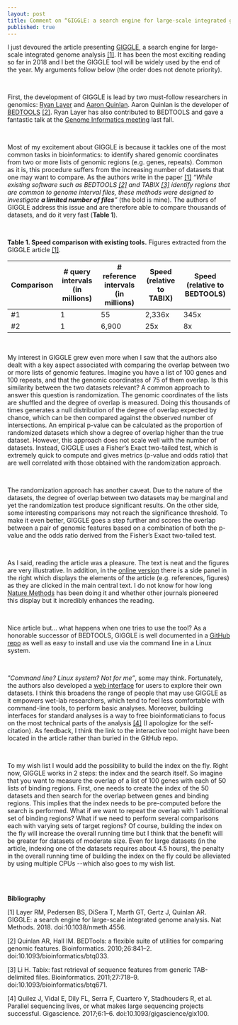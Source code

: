 ```yaml
---
layout: post
title: Comment on “GIGGLE: a search engine for large-scale integrated genome analysis”
published: true
---
```


I just devoured the article presenting [GIGGLE](https://www.nature.com/articles/nmeth.4556), a search engine for large-scale integrated genome analysis [[1]](https://www.nature.com/articles/nmeth.4556). It has been the most exciting reading so far in 2018 and I bet the GIGGLE tool will be widely used by the end of the year. My arguments follow below (the order does not denote priority).

<br>

First, the development of GIGGLE is lead by two must-follow researchers in genomics: [Ryan Layer](http://layerlab.org/) and [Aaron Quinlan](https://twitter.com/aaronquinlan). Aaron Quinlan is the developer of [BEDTOOLS](http://bedtools.readthedocs.io/en/latest/) [[2]](https://www.ncbi.nlm.nih.gov/pmc/articles/PMC2832824/). Ryan Layer has also contributed to BEDTOOLS and gave a fantastic talk at the [Genome Informatics meeting](https://meetings.cshl.edu/meetings.aspx?meet=INFO&year=17) last fall.

<br>

Most of my excitement about GIGGLE is because it tackles one of the most common tasks in bioinformatics: to identify shared genomic coordinates from two or more lists of genomic regions (e.g. genes, repeats). Common as it is, this procedure suffers from the increasing number of datasets that one may want to compare. As the authors write in the paper [[1]](https://www.nature.com/articles/nmeth.4556) _“While existing software such as BEDTOOLS [[2]](https://www.ncbi.nlm.nih.gov/pmc/articles/PMC2832824/) and TABIX [[3]](https://academic.oup.com/bioinformatics/article/27/5/718/262743) identify regions that are common to genome interval files, these methods were designed to investigate **a limited number of files**”_ (the bold is mine). The authors of GIGGLE address this issue and are therefore able to compare thousands of datasets, and do it very fast (**Table 1**).

<br>

**Table 1. Speed comparison with existing tools.** Figures extracted from the GIGGLE article [[1]](https://www.nature.com/articles/nmeth.4556).

| Comparison  | # query intervals (in millions)  | # reference intervals (in millions)  | Speed (relative to TABIX) | Speed (relative to BEDTOOLS) |
|---|---|---|---|---|
| #1  | 1  | 55  | 2,336x  | 345x  |
| #2  | 1  | 6,900  | 25x  | 8x  |

<br>

My interest in GIGGLE grew even more when I saw that the authors also dealt with a key aspect associated with comparing the overlap between two or more lists of genomic features. Imagine you have a list of 100 genes and 100 repeats, and that the genomic coordinates of 75 of them overlap. Is this similarity between the two datasets relevant? A common approach to answer this question is randomization. The genomic coordinates of the lists are shuffled and the degree of overlap is measured. Doing this thousands of times generates a null distribution of the degree of overlap expected by chance, which can be then compared against the observed number of intersections. An empirical p-value can be calculated as the proportion of randomized datasets which show a degree of overlap higher than the true dataset. However, this approach does not scale well with the number of datasets. Instead, GIGGLE uses a Fisher’s Exact two-tailed test, which is extremely quick to compute and gives metrics (p-value and odds ratio) that are well correlated with those obtained with the randomization approach.

<br>

The randomization approach has another caveat. Due to the nature of the datasets, the degree of overlap between two datasets may be marginal and yet the randomization test produce significant results. On the other side, some interesting comparisons may not reach the significance threshold. To make it even better, GIGGLE goes a step further and scores the overlap between a pair of genomic features based on a combination of both the p-value and the odds ratio derived from the Fisher’s Exact two-tailed test.

<br>

As I said, reading the article was a pleasure. The text is neat and the figures are very illustrative. In addition, in the [online version](https://www.nature.com/articles/nmeth.4556) there is a side panel in the right which displays the elements of the article (e.g. references, figures) as they are clicked in the main central text. I do not know for how long [Nature Methods](https://www.nature.com/nmeth/) has been doing it and whether other journals pioneered this display but it incredibly enhances the reading.

<br>

Nice article but… what happens when one tries to use the tool? As a honorable successor of BEDTOOLS, GIGGLE is well documented in a [GitHub repo](https://github.com/ryanlayer/giggle/blob/master/README.md) as well as easy to install and use via the command line in a Linux system.

<br>

_"Command line? Linux system? Not for me”_, some may think. Fortunately, the authors also developed a [web interface](http://ryanlayer.github.io/giggle/index.html?primary_index=ec2-54-227-176-15.compute-1.amazonaws.com/rme&ucsc_index=ec2-54-227-176-15.compute-1.amazonaws.com/ucsc) for users to explore their own datasets. I think this broadens the range of people that may use GIGGLE as it empowers wet-lab researchers, which tend to feel less comfortable with command-line tools, to perform basic analyses. Moreover, building interfaces for standard analyses is a way to free bioinformaticians to focus on the most technical parts of the analysis [[4]](https://academic.oup.com/gigascience/article/6/11/1/4557140) (I apologize for the self-citation). As feedback, I think the link to the interactive tool might have been located in the article rather than buried in the GitHub repo.

<br>

To my wish list I would add the possibility to build the index on the fly. Right now, GIGGLE works in 2 steps: the index and the search itself. So imagine that you want to measure the overlap of a list of 100 genes with each of 50 lists of binding regions. First, one needs to create the index of the 50 datasets and then search for the overlap between genes and binding regions. This implies that the index needs to be pre-computed before the search is performed. What if we want to repeat the overlap with 1 additional set of binding regions? What if we need to perform several comparisons each with varying sets of target regions? Of course, building the index on the fly will increase the overall running time but I think that the benefit will be greater for datasets of moderate size. Even for large datasets (in the article, indexing one of the datasets requires about 4.5 hours), the penalty in the overall running time of building the index on the fly could be alleviated by using multiple CPUs --which also goes to my wish list.

<br>
<br>

**Bibliography**

[1] Layer RM, Pedersen BS, DiSera T, Marth GT, Gertz J, Quinlan AR. GIGGLE: a search engine for large-scale integrated genome analysis. Nat Methods. 2018. doi:10.1038/nmeth.4556.

[2] Quinlan AR, Hall IM. BEDTools: a flexible suite of utilities for comparing genomic features. Bioinformatics. 2010;26:841–2. doi:10.1093/bioinformatics/btq033.

[3] Li H. Tabix: fast retrieval of sequence features from generic TAB-delimited files. Bioinformatics. 2011;27:718–9. doi:10.1093/bioinformatics/btq671.

[4] Quilez J, Vidal E, Dily FL, Serra F, Cuartero Y, Stadhouders R, et al. Parallel sequencing lives, or what makes large sequencing projects successful. Gigascience. 2017;6:1–6. doi:10.1093/gigascience/gix100.
